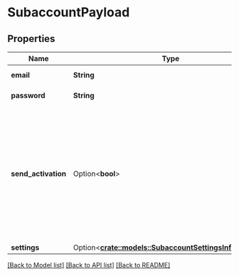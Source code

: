 # SubaccountPayload

## Properties

Name | Type | Description | Notes
------------ | ------------- | ------------- | -------------
**email** | **String** | Proper email address. | 
**password** | **String** | Current password. | 
**send_activation** | Option<**bool**> | True, if you want to send activation email to this Account to confirm the creation of a new SubAccount. Otherwise, false (SubAccount will immediately be Active). | [optional]
**settings** | Option<[**crate::models::SubaccountSettingsInfoPayload**](SubaccountSettingsInfoPayload.md)> |  | [optional]

[[Back to Model list]](../README.md#documentation-for-models) [[Back to API list]](../README.md#documentation-for-api-endpoints) [[Back to README]](../README.md)


